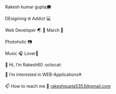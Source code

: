 Rakesh kumar gupta🎓

DEsigining 🌐 Addict 💻

Web Developer 🌏 
🎉 March 🎂

Photoholic 📷

Music 🎧 Lover🎵

👋 Hi, I’m Rakesh60 :octocat:

👀 I’m interested in WEB-Applications:trackball:

📫 How to reach me :email: rakeshgupta5353@gmail.com




<!---
Rakesh60/Rakesh60 is a ✨ special ✨ repository because its `README.md` (this file) appears on your GitHub profile.
You can click the Preview link to take a look at your changes.
--->
